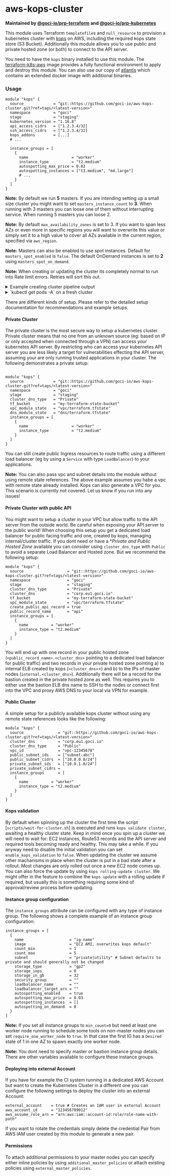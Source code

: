 # aws-kops-cluster

**Maintained by [@goci-io/prp-terraform](https://github.com/orgs/goci-io/teams/prp-terraform) and [@goci-io/prp-kubernetes](https://github.com/orgs/goci-io/teams/prp-kubernetes)**

This module uses Terraform `templatefile`s and `null_resource` to provision a kubernetes cluster with [kops](https://github.com/kubernetes/kops) on AWS, including the required kops state store (S3 Bucket). Additionally this module allows you to use public and private hosted zone (or both) to connect to the API server. 

You need to have the `kops` binary installed to use this module. The [terraform-k8s-aws](https://github.com/goci-io/docker-terraform-images/tree/master/aws) image provides a fully functional environment to apply and destroy this module. You can also use our copy of [atlantis](https://github.com/goci-io/aws-atlantis-helm) which contains an extended docker image with additional binaries.

### Usage

```hcl
module "kops" {
  source             = "git::https://github.com/goci-io/aws-kops-cluster.git?ref=tags/<latest-version>"
  namespace          = "goci"
  stage              = "staging"
  kubernetes_version = "1.16.8"
  api_access_cidrs   = ["1.2.3.4/32]
  ssh_access_cidrs   = ["1.2.3.4/32]
  kops_addons        = [...]
  # ...

  instance_groups = [
    {
      name                   = "worker"
      instance_type          = "t2.medium"
      autospotting_max_price = 0.02
      autospotting_instances = ["t3.medium", "m4.large"]
      # ...
    }
  ]
}
```

**Note:** By default we run **5** masters. If you are intending setting up a small size cluster you might want to set `masters_instance_count` to **3**. When running with 3 masters you can loose one of them without interrupting service. When running 5 masters you can loose 2.

**Note:** By default `max_availability_zones` is set to 3. If you want to span less AZs or even more in specific regions you will want to overwrite this value or simply set it to a high value to cover all AZs available in the current region, specified via `aws_region`.

**Note:** Masters can also be enabled to use spot instances. Default for `masters_spot_enabled` is `false`. The default OnDemand instances is set to **2** using `masters_spot_on_demand`.

**Note:** When creating or updating the cluster its completely normal to run into Rate limit errors. Retries will sort this out. 

<details>
<summary>Example creating cluster pipeline output</summary><p>

#### Pipeline output

```
module.kops.null_resource.kops_update_cluster (local-exec): Cluster is starting.  It should be ready in a few minutes.
module.kops.null_resource.kops_update_cluster (local-exec): Suggestions:
module.kops.null_resource.kops_update_cluster (local-exec):  * validate cluster: kops validate cluster
module.kops.null_resource.kops_update_cluster (local-exec):  * list nodes: kubectl get nodes --show-labels
module.kops.null_resource.kops_update_cluster (local-exec):  * ssh to the bastion: ssh -A -i ~/.ssh/id_rsa admin@bastion.corp.eu1.goci.io
module.kops.null_resource.kops_update_cluster (local-exec):  * the admin user is specific to Debian. If not using Debian please use the appropriate user based on your OS.
module.kops.null_resource.kops_update_cluster (local-exec):  * read about installing addons at: https://github.com/kubernetes/kops/blob/master/docs/operations/addons.md.
module.kops.null_resource.kops_update_cluster: Creation complete after 1m6s [id=5420811948207607124]
module.kops.null_resource.cluster_startup[0]: Creating...
module.kops.null_resource.cluster_startup[0]: Provisioning with 'local-exec'...
module.kops.null_resource.cluster_startup[0] (local-exec): Executing: ["/bin/sh" "-c" ".terraform/modules/kops/scripts/wait-for-cluster.sh"]
module.kops.null_resource.cluster_startup[0] (local-exec): kops has set your kubectl context to corp.eu1.goci.io
module.kops.null_resource.cluster_startup[0] (local-exec): Wait for cluster to start up the first time...
module.kops.null_resource.cluster_startup[0] (local-exec): Waiting 60 seconds before validating cluster
...
```

you may see the following in the first place:

```
module.kops.null_resource.cluster_startup[0] (local-exec): Retrying...
module.kops.null_resource.cluster_startup[0] (local-exec): Validating cluster corp.eu1.goci.io
module.kops.null_resource.cluster_startup[0] (local-exec): unexpected error during validation: error listing nodes: Get https://corp.eu1.goci.io/api/v1/nodes: EOF
module.kops.null_resource.cluster_startup[0] (local-exec): Waiting 90 seconds before validating cluster
```

which is normal behaviour when creating the cluster as none of the masters is currently running and healthy.

Once we can reach the kubernetes API the following validation errors in the first place are fine as it will take some time until all initial machines are ready and have scheduled their kube-system pods for example:

```
module.kops.null_resource.cluster_startup[0] (local-exec): NAME         ROLE    MACHINETYPE MIN MAX SUBNETS
module.kops.null_resource.cluster_startup[0] (local-exec): bastion          Bastion t2.micro    1   1   utility-eu-central-1a,utility-eu-central-1b,utility-eu-central-1c
module.kops.null_resource.cluster_startup[0] (local-exec): masters-0-eu-central-1a  Master  m5.large    1   1   private-eu-central-1a
module.kops.null_resource.cluster_startup[0] (local-exec): masters-1-eu-central-1b  Master  m5.large    1   1   private-eu-central-1b
...
module.kops.null_resource.cluster_startup[0] (local-exec): worker-eu-central-1a Node    t2.medium   1   20  private-eu-central-1a
...
module.kops.null_resource.cluster_startup[0] (local-exec): NAME                     ROLE    READY
module.kops.null_resource.cluster_startup[0] (local-exec): ip-10-100-0-155.eu-central-1.compute.internal    master  True
module.kops.null_resource.cluster_startup[0] (local-exec): ip-10-100-30-175.eu-central-1.compute.internal   node    True
...
module.kops.null_resource.cluster_startup[0] (local-exec): VALIDATION ERRORS
module.kops.null_resource.cluster_startup[0] (local-exec): KIND NAME            MESSAGE
module.kops.null_resource.cluster_startup[0] (local-exec): Machine  i-022326fb6740dc207 machine "i-022326fb6740dc207" has not yet joined cluster
module.kops.null_resource.cluster_startup[0] (local-exec): Pod  kube-system/kube-proxy-ip-10-100-30-175.eu-central-1.compute.internal   kube-system pod "kube-proxy-ip-10-100-30-175.eu-central-1.compute.internal" is pending
...
```

#### Success

```
module.kops.null_resource.cluster_startup[0] (local-exec): Retrying...
module.kops.null_resource.cluster_startup[0] (local-exec): Validating cluster corp.eu1.goci.io
module.kops.null_resource.cluster_startup[0] (local-exec): INSTANCE GROUPS
module.kops.null_resource.cluster_startup[0] (local-exec): NAME         ROLE    MACHINETYPE MIN MAX SUBNETS
module.kops.null_resource.cluster_startup[0] (local-exec): bastion          Bastion t2.micro    1   1   utility-eu-central-1a,utility-eu-central-1b,utility-eu-central-1c
module.kops.null_resource.cluster_startup[0] (local-exec): masters-0-eu-central-1a  Master  m5.large    1   1   private-eu-central-1a
module.kops.null_resource.cluster_startup[0] (local-exec): masters-1-eu-central-1b  Master  m5.large    1   1   private-eu-central-1b
...
module.kops.null_resource.cluster_startup[0] (local-exec): worker-eu-central-1a Node    t2.medium   1   20  private-eu-central-1a
...
module.kops.null_resource.cluster_startup[0] (local-exec): NODE STATUS
module.kops.null_resource.cluster_startup[0] (local-exec): NAME                     ROLE    READY
module.kops.null_resource.cluster_startup[0] (local-exec): ip-10-100-0-155.eu-central-1.compute.internal    master  True
module.kops.null_resource.cluster_startup[0] (local-exec): ip-10-100-30-175.eu-central-1.compute.internal   node    True
module.kops.null_resource.cluster_startup[0] (local-exec): ip-10-100-40-39.eu-central-1.compute.internal    master  True
...
module.kops.null_resource.cluster_startup[0] (local-exec): Your cluster corp.eu1.goci.io is ready
module.kops.null_resource.cluster_startup[0] (local-exec): Cluster startup successful.
module.kops.null_resource.cluster_startup[0]: Creation complete after 7m3s [id=3879641636622307086]
```

Now your cluster is up and running and you can start using it.

#### Failures

The validation errors can already identify a problem or even `kops create cluster` might fail as well with an approriate error. 
In case you don't know whats going on we'd love to hear your feedback and what would have helped you. 
If your cluster does not become healthy you can jump on the nodes and investigate log files (eg `/var/log/kube-apiserver.log` on the masters or `/var/log/kube-proxy.log` on the nodes as well as `/var/log/syslog` (might vary based on your OS)). You can either wait until the pipeline fails and get the SSH private key from the terraform state bucket or maintain your own EC2 SSH access.

</p></details>


<details>
<summary>`kubectl get pods -A` on a fresh cluster</summary><p>

```
bash-5.0# kubectl get pods -A
NAMESPACE         NAME                                                                     READY   STATUS              RESTARTS   AGE
kube-system       calico-kube-controllers-8b55685cc-drwk2                                  1/1     Running             0          6m36s
kube-system       calico-node-4gf42                                                        1/1     Running             0          5m23s
kube-system       calico-node-7qg7x                                                        1/1     Running             0          6m6s
kube-system       calico-node-d2chd                                                        1/1     Running             0          4m37s
kube-system       calico-node-hfmqs                                                        1/1     Running             0          5m23s
kube-system       calico-node-jnckz                                                        1/1     Running             0          6m33s
kube-system       calico-node-jrvsd                                                        1/1     Running             0          6m30s
kube-system       calico-node-z6h4c                                                        1/1     Running             0          5m33s
kube-system       calico-node-z7q9l                                                        1/1     Running             0          6m34s
kube-system       dns-controller-ccd4cc8c9-zkxv5                                           1/1     Running             0          6m33s
kube-system       etcd-manager-events-ip-10-100-0-155.eu-central-1.compute.internal        1/1     Running             0          5m40s
kube-system       etcd-manager-events-ip-10-100-40-39.eu-central-1.compute.internal        1/1     Running             0          5m8s
kube-system       etcd-manager-events-ip-10-100-59-215.eu-central-1.compute.internal       1/1     Running             0          5m58s
kube-system       etcd-manager-events-ip-10-100-6-190.eu-central-1.compute.internal        1/1     Running             0          6m4s
kube-system       etcd-manager-events-ip-10-100-83-59.eu-central-1.compute.internal        1/1     Running             0          5m47s
kube-system       etcd-manager-main-ip-10-100-0-155.eu-central-1.compute.internal          1/1     Running             0          5m32s
kube-system       etcd-manager-main-ip-10-100-40-39.eu-central-1.compute.internal          1/1     Running             0          5m12s
kube-system       etcd-manager-main-ip-10-100-59-215.eu-central-1.compute.internal         1/1     Running             0          5m27s
kube-system       etcd-manager-main-ip-10-100-6-190.eu-central-1.compute.internal          1/1     Running             0          5m58s
kube-system       etcd-manager-main-ip-10-100-83-59.eu-central-1.compute.internal          1/1     Running             0          5m41s
kube-system       kops-controller-9r56s                                                    1/1     Running             0          5m13s
kube-system       kops-controller-js8x5                                                    1/1     Running             0          6m18s
kube-system       kops-controller-lgfpm                                                    1/1     Running             0          6m24s
kube-system       kops-controller-lrmw7                                                    1/1     Running             0          5m56s
kube-system       kops-controller-vmrt8                                                    1/1     Running             0          6m13s
kube-system       kube-apiserver-ip-10-100-0-155.eu-central-1.compute.internal             1/1     Running             2          6m1s
kube-system       kube-apiserver-ip-10-100-40-39.eu-central-1.compute.internal             1/1     Running             3          4m25s
kube-system       kube-apiserver-ip-10-100-59-215.eu-central-1.compute.internal            1/1     Running             2          5m38s
kube-system       kube-apiserver-ip-10-100-6-190.eu-central-1.compute.internal             1/1     Running             2          5m52s
kube-system       kube-apiserver-ip-10-100-83-59.eu-central-1.compute.internal             1/1     Running             3          4m56s
kube-system       kube-controller-manager-ip-10-100-0-155.eu-central-1.compute.internal    1/1     Running             0          5m49s
kube-system       kube-controller-manager-ip-10-100-40-39.eu-central-1.compute.internal    1/1     Running             0          4m30s
kube-system       kube-controller-manager-ip-10-100-59-215.eu-central-1.compute.internal   1/1     Running             0          5m37s
kube-system       kube-controller-manager-ip-10-100-6-190.eu-central-1.compute.internal    1/1     Running             0          5m51s
kube-system       kube-controller-manager-ip-10-100-83-59.eu-central-1.compute.internal    1/1     Running             0          5m39s
kube-system       kube-dns-autoscaler-594dcb44b5-gxvq5                                     1/1     Running             0          6m36s
kube-system       kube-dns-b84c667f4-74w9k                                                 3/3     Running             0          4m58s
kube-system       kube-dns-b84c667f4-sx4lw                                                 3/3     Running             0          6m37s
kube-system       kube-proxy-ip-10-100-0-155.eu-central-1.compute.internal                 1/1     Running             0          6m9s
kube-system       kube-proxy-ip-10-100-30-175.eu-central-1.compute.internal                1/1     Running             0          4m49s
kube-system       kube-proxy-ip-10-100-40-39.eu-central-1.compute.internal                 1/1     Running             0          4m35s
kube-system       kube-proxy-ip-10-100-55-203.eu-central-1.compute.internal                1/1     Running             0          4m33s
kube-system       kube-proxy-ip-10-100-59-215.eu-central-1.compute.internal                1/1     Running             0          5m21s
kube-system       kube-proxy-ip-10-100-6-190.eu-central-1.compute.internal                 1/1     Running             0          6m14s
kube-system       kube-proxy-ip-10-100-83-59.eu-central-1.compute.internal                 1/1     Running             0          5m56s
kube-system       kube-proxy-ip-10-100-92-54.eu-central-1.compute.internal                 1/1     Running             0          4m32s
kube-system       kube-scheduler-ip-10-100-0-155.eu-central-1.compute.internal             1/1     Running             0          6m10s
kube-system       kube-scheduler-ip-10-100-40-39.eu-central-1.compute.internal             1/1     Running             0          5m2s
kube-system       kube-scheduler-ip-10-100-59-215.eu-central-1.compute.internal            1/1     Running             0          6m31s
kube-system       kube-scheduler-ip-10-100-6-190.eu-central-1.compute.internal             1/1     Running             0          6m3s
kube-system       kube-scheduler-ip-10-100-83-59.eu-central-1.compute.internal             1/1     Running             0          5m39s
```

</p></details>

There are different kinds of setup. Please refer to the detailed setup documentation for recommendations and example setups.

#### Private Cluster

The private cluster is the most secure way to setup a kubernetes cluster. Private cluster means that no one from an unknown source (eg: based on IP or only accepted when connected through a VPN) can access your kubernetes API server. By restricting who can access your kubernetes API server you are less likely a target for vulnerabilities effecting the API server, assuming your are only running trusted applications in your cluster. The following demonstrates a private setup:

```hcl

module "kops" {
  source             = "git::https://github.com/goci-io/aws-kops-cluster.git?ref=tags/<latest-version>"
  namespace          = "goci"
  stage              = "staging"
  cluster_dns_type   = "Private"
  tf_bucket          = "my-terraform-state-bucket"
  vpc_module_state   = "vpc/terraform.tfstate"
  dns_module_state   = "dns/terraform.tfstate"
  instance_groups = [
    {
      name                   = "worker"
      instance_type          = "t2.medium"
    }
  ]
}
```

You can still create public Ingress resources to route traffic using a different load balancer (eg by using a `Service` with type `LoadBalancer`) to your applications.

**Note:** You can also pass vpc and subnet details into the module without using remote state references. The above example assumes you habe a vpc with remote state already installed. Kops can also generate a VPC for you. This scenario is currently not covered. Let us know if you run into any issues!

#### Private Cluster with public API

You might want to setup a cluster in your VPC but allow traffic to the API server from the outside world. Be careful when exposing your API server to the public world! 
When choosing this setup you get a dedicated load balancer for public facing traffic and one, created by kops, managing internal/cluster traffic. If you dont need or have a **Private and Public Hosted Zone* available you can consider using `cluster_dns_type` with `Public` to avoid a separate Load Balancer and Hosted zone. But we recommend the following setup:
```hcl
module "kops" {
  source                   = "git::https://github.com/goci-io/aws-kops-cluster.git?ref=tags/<latest-version>"
  namespace                = "goci"
  stage                    = "staging"
  cluster_dns_type         = "Private"
  cluster_dns              = "corp.eu1.goci.io"
  tf_bucket                = "my-terraform-state-bucket"
  vpc_module_state         = "vpc/terraform.tfstate"
  create_public_api_record = true
  public_record_name       = "api"
  instance_groups = [
    {
      name          = "worker"
      instance_type = "t2.medium"
    }
  ]
}
```

You will end up with one record in your public hosted zone (`<public_record_name>.<cluster_dns>` pointing to a dedicated load balancer for public traffic) and two records in your private hosted zone pointing a) to internal ELB created by kops (`<cluster_dns>`>) and b) to the IPs of master nodes (`internal.<cluster_dns>`). Additionally there will be a record for the bastion created in the private hosted zone as well. This requires you to either use the bastion ELB dns name to SSH to the nodes or connect first into the VPC and proxy AWS DNS to your local via VPN for example.

#### Public Cluster 

A simple setup for a publicly available kops cluster without using any remote state references looks like the following:

```hcl
module "kops" {
  source               = "git::https://github.com/goci-io/aws-kops-cluster.git?ref=tags/<latest-version>"
  cluster_dns          = "corp.eu1.goci.io"
  cluster_dns_type     = "Public"
  vpc_id               = "vpc-12345678"
  public_subnet_ids    = ["subnet-abc"]
  public_subnet_cidrs  = ["10.0.0.0/24"]
  private_subnet_ids   = ["10.0.1.0/24"]
  private_subnet_cidrs = 
  instance_groups      = [
    {
      name          = "worker"
      instance_type = "t2.medium"
    }
  ]
}
```

#### Kops validation

By default when spinning up the cluster the first time the script [`scripts/wait-for-cluster.sh`] is executed and runs `kops validate cluster`, awaiting a healthy cluster state. Keep in mind once you spin up a cluster we will need to wait for: EC2 instances, Route53 records and the API server and required tools becoming ready and healthy. This may take a while. If you anyway need to disable the initial validation you can set `enable_kops_validation` to `false`. When updating the cluster we assume other machanisms in place when the cluster is put in a bad state after a rollout. Most changes are only rolled out once a new EC2 node comes up. You can also force the update by using `kops rolling-update cluster`. We might offer in the feature to combine the `kops update` with a rolling update if required, but usually this is something requiring some kind of approval/review process before updating.

#### Instance group configuration

The `instance_groups` attribute can be configured with any type of instance group. The following shows a complete example of an instance group configuration:

```hcl
instance_groups = [
  {
    name                    = "ig-name"
    image                   = "EC2 AMI, overwrites kops default"
    count_min               = 1
    count_max               = 5
    subnet                  = "private|utility" # Subnet defaults to private and should generally not be changed
    storage_type            = "gp2"
    storage_iops            = 0
    storage_in_gb           = 32
    security_group          = ""
    loadbalancer_name       = ""
    loadbalancer_target_arn = ""
    autospotting_enabled    = true
    autospotting_max_price  = 0.03
    autospotting_instances  = []
    autospotting_on_demand  = 0
  }
]
```

**Note:** If you set all instance groups to `min_count=0` but need at least one worker node running to schedule some tools on non-master nodes you can set `require_one_worker_node` to `true`. In that case the first IG has a `Desired` state of 1 in one AZ to spawn exactly one worker node.

**Note:** You dont need to specify master or bastion instance group details. There are other variables available to configure these instance groups.

#### Deploying into external Account

If you have for example the CI system running in a dedicated AWS Account but want to create the Kubernetes Cluster in a different one you can configure the following settings to deploy the cluster into an external Account:

```hcl
external_account    = true # Creates an IAM user in external Account
aws_account_id      = "123456789012"
aws_assume_role_arn = "arn:aws:iam::account-id:role/role-name-with-path"
```

If you want to rotate the credentials simply delete the credential Pair from AWS IAM user created by this module to generate a new pair.

#### Permissions

To attach additional permissions to your master nodes you can specify either inline policies by using `additional_master_policies` or attach existing policies using `external_master_policies`.
